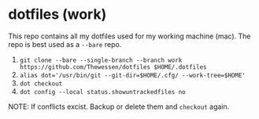 # dotfiles (work)

This repo contains all my dotfiles used for my working machine (mac).
The repo is best used as a `--bare` repo.

1. `git clone --bare --single-branch --branch work https://github.com/Thewessen/dotfiles $HOME/.dotfiles`
2. `alias dot='/usr/bin/git --git-dir=$HOME/.cfg/ --work-tree=$HOME'`
3. `dot checkout`
4. `dot config --local status.showuntrackedfiles no`

NOTE: If conflicts excist. Backup or delete them and `checkout` again.
